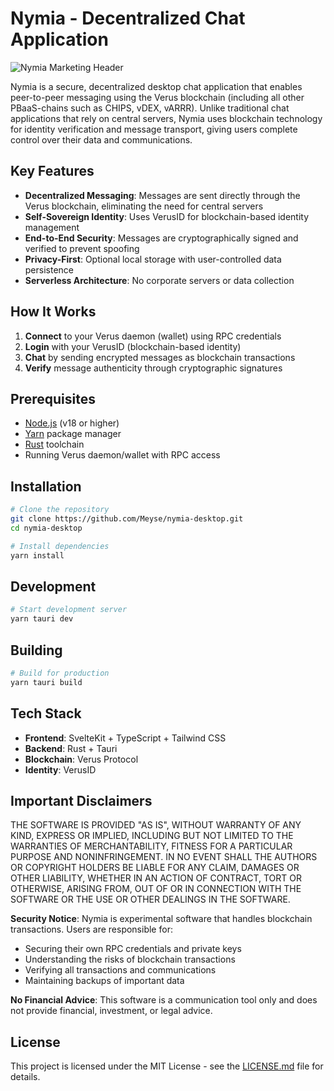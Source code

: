 # Nymia - Decentralized Chat Application

![Nymia Marketing Header](https://www.imgdumper.nl/uploads9/6856d3cbbf18b/6856d3cbbabe0-marketing-header.png)

Nymia is a secure, decentralized desktop chat application that enables peer-to-peer messaging using the Verus blockchain (including all other PBaaS-chains such as CHIPS, vDEX, vARRR). Unlike traditional chat applications that rely on central servers, Nymia uses blockchain technology for identity verification and message transport, giving users complete control over their data and communications.

## Key Features

- **Decentralized Messaging**: Messages are sent directly through the Verus blockchain, eliminating the need for central servers
- **Self-Sovereign Identity**: Uses VerusID for blockchain-based identity management
- **End-to-End Security**: Messages are cryptographically signed and verified to prevent spoofing
- **Privacy-First**: Optional local storage with user-controlled data persistence
- **Serverless Architecture**: No corporate servers or data collection

## How It Works

1. **Connect** to your Verus daemon (wallet) using RPC credentials
2. **Login** with your VerusID (blockchain-based identity)
3. **Chat** by sending encrypted messages as blockchain transactions
4. **Verify** message authenticity through cryptographic signatures

## Prerequisites

- [Node.js](https://nodejs.org/) (v18 or higher)
- [Yarn](https://yarnpkg.com/) package manager
- [Rust](https://rustup.rs/) toolchain
- Running Verus daemon/wallet with RPC access

## Installation

```bash
# Clone the repository
git clone https://github.com/Meyse/nymia-desktop.git
cd nymia-desktop

# Install dependencies
yarn install
```

## Development

```bash
# Start development server
yarn tauri dev
```

## Building

```bash
# Build for production
yarn tauri build
```

## Tech Stack

- **Frontend**: SvelteKit + TypeScript + Tailwind CSS
- **Backend**: Rust + Tauri
- **Blockchain**: Verus Protocol
- **Identity**: VerusID

## Important Disclaimers

THE SOFTWARE IS PROVIDED "AS IS", WITHOUT WARRANTY OF ANY KIND, EXPRESS OR IMPLIED, INCLUDING BUT NOT LIMITED TO THE WARRANTIES OF MERCHANTABILITY, FITNESS FOR A PARTICULAR PURPOSE AND NONINFRINGEMENT. IN NO EVENT SHALL THE AUTHORS OR COPYRIGHT HOLDERS BE LIABLE FOR ANY CLAIM, DAMAGES OR OTHER LIABILITY, WHETHER IN AN ACTION OF CONTRACT, TORT OR OTHERWISE, ARISING FROM, OUT OF OR IN CONNECTION WITH THE SOFTWARE OR THE USE OR OTHER DEALINGS IN THE SOFTWARE.

**Security Notice**: Nymia is experimental software that handles blockchain transactions. Users are responsible for:
- Securing their own RPC credentials and private keys
- Understanding the risks of blockchain transactions
- Verifying all transactions and communications
- Maintaining backups of important data

**No Financial Advice**: This software is a communication tool only and does not provide financial, investment, or legal advice.

## License

This project is licensed under the MIT License - see the [LICENSE.md](LICENSE.md) file for details.
